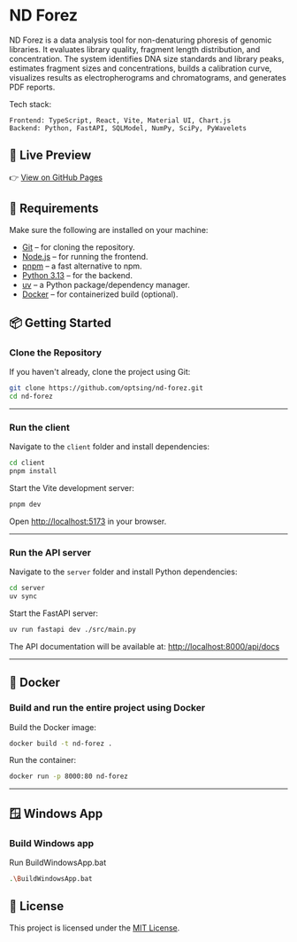 # ND Forez

ND Forez is a data analysis tool for non-denaturing phoresis of genomic libraries. It evaluates library quality, fragment length distribution, and concentration. The system identifies DNA size standards and library peaks, estimates fragment sizes and concentrations, builds a calibration curve, visualizes results as electropherograms and chromatograms, and generates PDF reports.

Tech stack:

    Frontend: TypeScript, React, Vite, Material UI, Chart.js
    Backend: Python, FastAPI, SQLModel, NumPy, SciPy, PyWavelets

## 🚀 Live Preview

👉 [View on GitHub Pages](https://optsing.github.io/nd-forez/)


## 🧰 Requirements

Make sure the following are installed on your machine:

- [Git](https://git-scm.com/downloads) – for cloning the repository.
- [Node.js](https://nodejs.org/) – for running the frontend.
- [pnpm](https://pnpm.io/) – a fast alternative to npm.
- [Python 3.13](https://www.python.org/) – for the backend.
- [uv](https://github.com/astral-sh/uv) – a Python package/dependency manager.
- [Docker](https://docs.docker.com/get-docker/) – for containerized build (optional).


## 📦 Getting Started

### Clone the Repository

If you haven't already, clone the project using Git:

```bash
git clone https://github.com/optsing/nd-forez.git
cd nd-forez
```

---

### Run the client

Navigate to the `client` folder and install dependencies:

```bash
cd client
pnpm install
```

Start the Vite development server:

```bash
pnpm dev
```

Open [http://localhost:5173](http://localhost:5173) in your browser.

---

### Run the API server

Navigate to the `server` folder and install Python dependencies:

```bash
cd server
uv sync
```

Start the FastAPI server:

```bash
uv run fastapi dev ./src/main.py
```

The API documentation will be available at: [http://localhost:8000/api/docs](http://localhost:8000/api/docs)

---

## 🐳 Docker

### Build and run the entire project using Docker

Build the Docker image:

```bash
docker build -t nd-forez .
```

Run the container:

```bash
docker run -p 8000:80 nd-forez
```

---

## 🪟 Windows App

### Build Windows app

Run BuildWindowsApp.bat

```bash
.\BuildWindowsApp.bat
```

## 📄 License

This project is licensed under the [MIT License](LICENSE).
